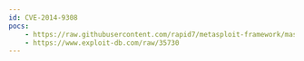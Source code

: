 ```yaml
---
id: CVE-2014-9308
pocs:
    - https://raw.githubusercontent.com/rapid7/metasploit-framework/master/modules/exploits/unix/webapp/wp_easycart_unrestricted_file_upload.rb
    - https://www.exploit-db.com/raw/35730
---
```

